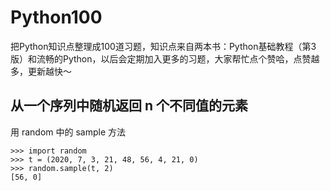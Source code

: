 # Python100
把Python知识点整理成100道习题，知识点来自两本书：Python基础教程（第3版）和流畅的Python，以后会定期加入更多的习题，大家帮忙点个赞哈，点赞越多，更新越快～


## 从一个序列中随机返回 n 个不同值的元素

用 random 中的 sample 方法

```
>>> import random
>>> t = (2020, 7, 3, 21, 48, 56, 4, 21, 0)
>>> random.sample(t, 2)
[56, 0]
```